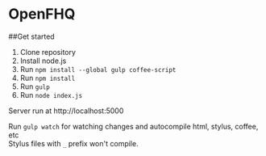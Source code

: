 OpenFHQ
==========
##Get started
1. Clone repository
2. Install node.js
3. Run `npm install --global gulp coffee-script`
4. Run `npm install`
5. Run `gulp`
6. Run `node index.js`

Server run at http://localhost:5000

Run `gulp watch` for watching changes and autocompile html, stylus, coffee, etc  
Stylus files with `_` prefix won't compile.
